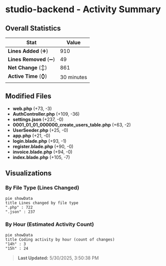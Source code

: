 # studio-backend - Activity Summary 

## Overall Statistics

| Stat                   | Value                                                             |
| ---------------------- | ----------------------------------------------------------------- |
| **Lines Added** (➕)   | 910                                          |
| **Lines Removed** (➖) | 49                                        |
| **Net Change** (↕)    | 861                |
| **Active Time** (⌚)   | 30 minutes |


## Modified Files
- **web.php** (+73, -3)
- **AuthController.php** (+109, -36)
- **settings.json** (+237, -0)
- **0001_01_01_000000_create_users_table.php** (+63, -2)
- **UserSeeder.php** (+25, -0)
- **app.php** (+21, -0)
- **login.blade.php** (+93, -1)
- **register.blade.php** (+90, -0)
- **invoice.blade.php** (+94, -0)
- **index.blade.php** (+105, -7)

## Visualizations

### By File Type (Lines Changed)

```mermaid
pie showData
title Lines changed by file type
".php" : 722
".json" : 237
```

### By Hour (Estimated Activity Count)

```mermaid
pie showData
title Coding activity by hour (count of changes)
"14h" : 3
"15h" : 24
```


> **Last Updated:** 5/30/2025, 3:50:38 PM